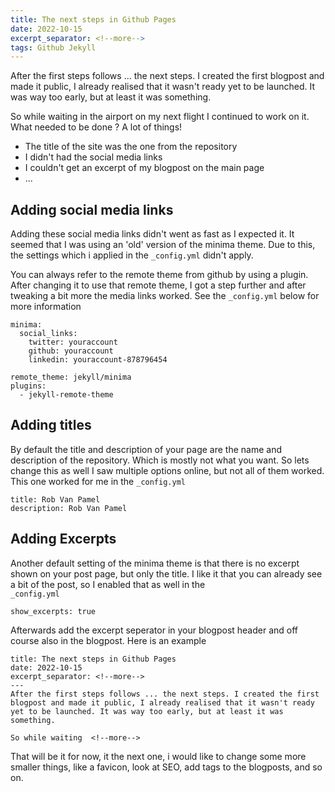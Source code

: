 ```yaml
---
title: The next steps in Github Pages
date: 2022-10-15   
excerpt_separator: <!--more-->
tags: Github Jekyll
---
```

After the first steps follows ... the next steps. I created the first blogpost and made it public, I already realised that it wasn't ready yet to be launched. It was way too early, but at least it was something. 

So while waiting  <!--more--> in the airport on my next flight I continued to work on it. What needed to be done ? 
A lot of things! 
* The title of the site was the one from the repository
* I didn't had the social media links
* I couldn't get an excerpt of my blogpost on the main page
* ... 

## Adding social media links 
Adding these social media links didn't went as fast as I expected it. It seemed that I was using an 'old' version of the minima theme. Due to this, the settings which i applied in the ``_config.yml`` didn't apply. 

You can always refer to the remote theme from github by using a plugin. After changing it to use that remote theme, I got a step further and after tweaking a bit more the media links worked. See the `_config.yml` below for more information

````
minima:
  social_links:
    twitter: youraccount
    github: youraccount
    linkedin: youraccount-878796454

remote_theme: jekyll/minima
plugins:
  - jekyll-remote-theme

````

## Adding titles
By default the title and description of your page are the name and description of the repository. Which is mostly not what you want. So lets change this as well
I saw multiple options online, but not all of them worked. This one worked for me in the `_config.yml`
````
title: Rob Van Pamel
description: Rob Van Pamel
```` 

## Adding Excerpts 

Another default setting of the minima theme is that there is no excerpt shown on your post page, but only the title. I like it that you can already see a bit of the post, so I enabled that as well in the  
`_config.yml`

````
show_excerpts: true
````
Afterwards add the excerpt seperator in your blogpost header and off course also in the blogpost. Here is an example 

    title: The next steps in Github Pages
    date: 2022-10-15   
    excerpt_separator: <!--more-->
    ---
    After the first steps follows ... the next steps. I created the first blogpost and made it public, I already realised that it wasn't ready yet to be launched. It was way too early, but at least it was something. 

    So while waiting  <!--more--> 

That will be it for now, it the next one, i would like to change some more smaller things, like a favicon, look at SEO, add tags to the blogposts, and so on. 